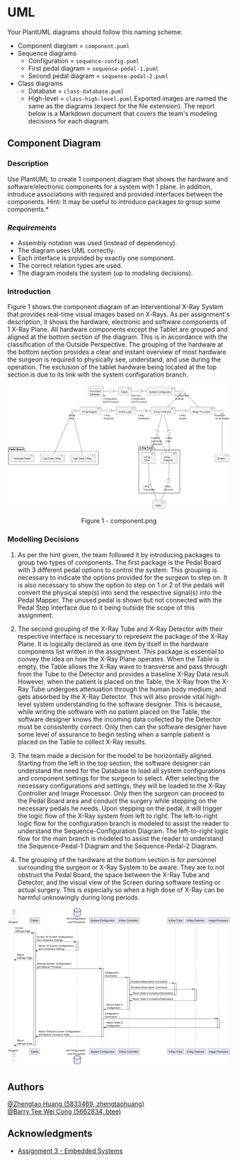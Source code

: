 # UML
Your PlantUML diagrams should follow this naming scheme:
- Component diagram = `component.puml`
- Sequence diagrams
    - Configuration = `sequence-config.puml`
    - First pedal diagram = `sequence-pedal-1.puml`
    - Second pedal diagram = `sequence-pedal-2.puml`
- Class diagrams
    - Database = `class-database.puml`
    - High-level = `class-high-level.puml`
Exported images are named the same as the diagrams (expect for the file extension).
The report below is a Markdown document that covers the team's modeling decisions for each diagram.

## Component Diagram
### Description 
Use PlantUML to create 1 component diagram that shows the hardware and software/electronic components for a system 
with 1 plane. In addition, introduce associations with required and provided interfaces between the components. 
Hint: It may be useful to introduce packages to group some components.*

### *Requirements*
* Assembly notation was used (instead of dependency).
* The diagram uses UML correctly.
* Each interface is provided by exactly one component.
* The correct relation types are used.
* The diagram models the system (up to modeling decisions).

### Introduction
Figure 1 shows the component diagram of an Interventional X-Ray System that provides real-time visual images based 
on X-Rays. As per assignment's description, it shows the hardware, electronic and software components of 1 X-Ray Plane. 
All hardware components except the Tablet are grouped and aligned at the bottom section of the diagram. This is in 
accordance with the classification of the Outside Perspective. The grouping of the hardware at the bottom section 
provides a clear and instant overview of most hardware the surgeon is required to physically see, understand, and 
use during the operation. The exclusion of the tablet hardware being located at the top section is due to its link 
with the system configuration branch.

![component.png](component.png)
<p align="center">Figure 1 - component.png</p>

### Modelling Decisions
1. As per the hint given, the team followed it by introducing packages to group two types of components. The first
package is the Pedal Board with 3 different pedal options to control the system. This grouping is necessary to indicate 
the options provided for the surgeon to step on. It is also necessary to show the option to step on 1 or 2 of the 
pedals will convert the physical step(s) into send the respective signal(s) into the Pedal Mapper. The unused pedal is
shown but not connected with the Pedal Step Interface due to it being outside the scope of this assignment.

2. The second grouping of the X-Ray Tube and X-Ray Detector with their respective interface is necessary to represent
the package of the X-Ray Plane. It is logically declared as one item by itself in the hardware components list written 
in the assignment. This package is essential to convey the idea on how the X-Ray Plane operates. When the Table is empty,
the Table allows the X-Ray wave to transverse and pass through from the Tube to the Detector and provides a baseline 
X-Ray Data result. However, when the patient is placed on the Table, the X-Ray from the X-Ray Tube undergoes attenuation 
through the human body medium, and gets absorbed by the X-Ray Detector. This will also provide vital high-level system 
understanding to the software designer. This is because, while writing the software with no patient placed on the Table, 
the software designer knows the incoming data collected by the Detector must be consistently correct. Only then can the 
software designer have some level of assurance to begin testing when a sample patient is placed on the Table to collect 
X-Ray results.

3. The team made a decision for the model to be horizontally aligned. Starting from the left in the top section, the
software designer can understand the need for the Database to load all system configurations and component settings
for the surgeon to select. After selecting the necessary configurations and settings, they will be loaded to the X-Ray
Controller and Image Processor. Only then the surgeon can proceed to the Pedal Board area and conduct the surgery while 
stepping on the necessary pedals he needs. Upon stepping on the pedal, it will trigger the logic flow of the X-Ray
system from left to right. The left-to-right logic flow for the configuration branch is modeled to assist the reader 
to understand the Sequence-Configuration Diagram. The left-to-right logic flow for the main branch is modeled to assist
the reader to understand the Sequence-Pedal-1 Diagram and the Sequence-Pedal-2 Diagram.

4. The grouping of the hardware at the bottom section is for personnel surrounding the surgeon or X-Ray System to be 
aware. They are to not obstruct the Pedal Board, the space between the X-Ray Tube and Detector, and the visual view of 
the Screen during software testing or actual surgery. This is especially so when a high dose of X-Ray can be harmful 
unknowingly during long periods.

![sequence-config.png](sequence-config.png)

## Authors
[@Zhengtao Huang (5833469, zhengtaohuang)]()<br>
[@Barry Tee Wei Cong (5662834, btee)]()

## Acknowledgments
* [Assignment 3 - Embedded Systems](https://cese.pages.ewi.tudelft.nl/software-systems/part-1/assignments/es.html)
